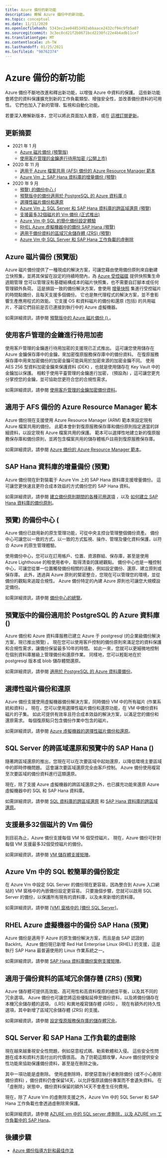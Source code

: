 ```yaml
---
title: Azure 備份的新功能
description: 瞭解 Azure 備份中的新功能。
ms.topic: conceptual
ms.date: 11/11/2020
ms.openlocfilehash: 5343ec2ae04853492abbaace2432cf94c9fb5a07
ms.sourcegitcommit: 3c3ec8cd21f2b0671bcd2230fc22e4b4adb11ce7
ms.translationtype: MT
ms.contentlocale: zh-TW
ms.lasthandoff: 01/25/2021
ms.locfileid: "98762374"
---
```

# <a name="whats-new-in-azure-backup"></a>Azure 備份的新功能

Azure 備份不斷地改進和釋出新功能，以增強 Azure 中資料的保護。 這些新功能會將您的資料保護擴充到新的工作負載類型、增強安全性，並改善備份資料的可用性。 它們也加入了新的管理、監視和自動化功能。

若要深入瞭解新版本，您可以將此頁面加入書簽，或在 [這裡訂閱更新](https://azure.microsoft.com/updates/?query=backup)。

## <a name="updates-summary"></a>更新摘要

- 2021 年 1 月
  - [Azure 磁片備份 (預覽版) ](#azure-disk-backup-in-preview)
  - [使用客戶管理的金鑰進行待用加密 (公開上市) ](#encryption-at-rest-using-customer-managed-keys)
- 2020 年 11 月
  - [適用于 Azure 檔案共用 (AFS) 備份的 Azure Resource Manager 範本](#azure-resource-manager-template-for-afs-backup)
  - [Azure Vm 上 SAP Hana 資料庫的增量備份 (預覽) ](#incremental-backups-for-sap-hana-databases-in-preview)
- 2020 年 9 月
  - [預覽) 的備份中心 (](#backup-center-in-preview)
  - [預覽版中的備份適用於 PostgreSQL 的 Azure 資料庫 () ](#backup-azure-database-for-postgresql-in-preview)
  - [選擇性磁片備份和還原](#selective-disk-backup-and-restore)
  - [Azure Vm 上 SQL Server 和 SAP Hana 資料庫的跨區域還原 (預覽) ](#cross-region-restore-for-sql-server-and-sap-hana-in-preview)
  - [支援最多32個磁片的 Vm 備份 (正式推出) ](#support-for-backup-of-vms-with-up-to-32-disks)
  - [Azure Vm 中 SQL 的簡化備份設定體驗](#simpler-backup-configuration-for-sql-in-azure-vms)
  - [RHEL Azure 虛擬機器中的備份 SAP Hana (預覽) ](#backup-sap-hana-in-rhel-azure-virtual-machines-in-preview)
  - [適用于備份資料的區域冗余儲存體 (ZRS)  (預覽) ](#zone-redundant-storage-zrs-for-backup-data-in-preview)
  - [Azure Vm 中 SQL Server 和 SAP Hana 工作負載的虛刪除](#soft-delete-for-sql-server-and-sap-hana-workloads)

## <a name="azure-disk-backup-in-preview"></a>Azure 磁片備份 (預覽版) 

Azure 磁片備份提供了一種現成的解決方案，可讓您藉由使用備份原則來自動建立快照集，並將其保留在設定的持續時間內，為 [Azure 受控磁碟](../virtual-machines/managed-disks-overview.md) 提供快照集生命週期管理 您可以管理沒有基礎結構成本的磁片快照集，也不需要自訂腳本或任何管理額外負荷。 這是損毀一致的備份解決方案，會使用 [增量快照](../virtual-machines/disks-incremental-snapshots.md) 集進行受控磁片的時間點備份，且每天支援多個備份。 它也是無代理程式的解決方案，並不會影響生產應用程式的效能。 它支援 OS 和資料磁片的備份和還原 (包括) 的共用磁片，不論它們目前是否已連接到執行中的 Azure 虛擬機器。

如需詳細資訊，請參閱 [預覽版中的 Azure 磁片備份 () ](disk-backup-overview.md)。

## <a name="encryption-at-rest-using-customer-managed-keys"></a>使用客戶管理的金鑰進行待用加密

使用客戶管理的金鑰進行待用加密的支援現已正式推出。 這可讓您使用儲存在 Azure 金鑰保存庫中的金鑰，來加密復原服務保存庫中的備份資料。 在復原服務保存庫中用來加密備份的加密金鑰可能與用於加密來源的加密金鑰不同。 使用 AES 256 型資料加密金鑰來保護資料 (DEK) ，也就是使用儲存在 Key Vault 中的金鑰加以保護。 相較于使用平臺管理的金鑰進行加密， (預設為) ，這可讓您更充分掌控您的金鑰，並可協助您更符合您的合規性需求。

如需詳細資訊，請參閱 [使用客戶管理的金鑰加密備份資料](encryption-at-rest-with-cmk.md)。

## <a name="azure-resource-manager-template-for-afs-backup"></a>適用于 AFS 備份的 Azure Resource Manager 範本

Azure 備份現在支援使用 Azure Resource Manager (ARM) 範本來設定現有 Azure 檔案共用的備份。 此範本會針對復原服務保存庫和備份原則指定適當的詳細資料，以設定現有 Azure 檔案共用的保護。 範本可以選擇性地建立新的復原服務保存庫和備份原則，並將包含檔案共用的儲存體帳戶註冊到復原服務保存庫。

如需詳細資訊，請參閱 [Azure 備份的 Azure Resource Manager 範本](backup-rm-template-samples.md)。

## <a name="incremental-backups-for-sap-hana-databases-in-preview"></a>SAP Hana 資料庫的增量備份 (預覽) 

Azure 備份現在針對裝載于 Azure Vm 上的 SAP Hana 資料庫支援增量備份。 這可讓您更快速且更符合成本效益的方式備份您的 SAP Hana 資料。

如需詳細資訊，請參閱 [建立備份原則期間的各種可用選項](sap-hana-faq-backup-azure-vm.md#policy) ，以及 [如何建立 SAP Hana 資料庫的備份原則](tutorial-backup-sap-hana-db.md#creating-a-backup-policy)。

## <a name="backup-center-in-preview"></a>預覽) 的備份中心 (

Azure 備份已啟用新的原生管理功能，可從中央主控台管理整個備份資產。 備份中心可讓您以一致的方式，以一致的方式監視、操作、管理及優化資料保護，以符合 Azure 的原生管理體驗。

使用備份中心，您可以在訂用帳戶、位置、資源群組、保存庫，甚至是使用 Azure Lighthouse 的租使用者中，取得清查的匯總觀點。 備份中心也是一種控制中心，可讓您從單一位置觸發備份相關的活動，例如設定備份、還原、建立原則或保存庫。 此外，透過與 Azure 原則的緊密整合，您現在可以管理您的環境，並從備份的觀點來追蹤合規性。 Azure 備份特定的內建 Azure 原則也可讓您大規模設定備份。

如需詳細資訊，請參閱 [備份中心的總覽](backup-center-overview.md)。

## <a name="backup-azure-database-for-postgresql-in-preview"></a>預覽版中的備份適用於 PostgreSQL 的 Azure 資料庫 () 

Azure 備份和 Azure 資料庫服務已建立 Azure 于 postgresql (的企業級備份解決方案，現已推出預覽) 。 現在您可以使用客戶控制的備份原則來滿足您的資料保護和合規性需求，讓備份保留最多10年的時間。 如此一來，您就可以更細微地控制在個別資料庫層級上管理備份和還原作業。 同樣地，您可以輕鬆地在於 postgresql 版本或 blob 儲存體間還原。

如需詳細資訊，請參閱 [適用於 PostgreSQL 的 Azure 資料庫備份](backup-azure-database-postgresql.md)。

## <a name="selective-disk-backup-and-restore"></a>選擇性磁片備份和還原

Azure 備份支援使用虛擬機器備份解決方案，同時備份 VM 中的所有磁片 (作業系統和資料) 。 現在，您可以使用選擇性磁片備份和還原功能，在 VM 中備份資料磁片的子集。 如此可提供有效率且符合成本效益的解決方案，以滿足您的備份和還原需求。 每個復原點只包含備份作業中包含的磁片。

如需詳細資訊，請參閱 [Azure 虛擬機器的選擇性磁片備份和還原](selective-disk-backup-restore.md)。

## <a name="cross-region-restore-for-sql-server-and-sap-hana-in-preview"></a>SQL Server 的跨區域還原和預覽中的 SAP Hana () 

隨著跨區域還原的推出，您現在可以在次要區域中起始還原，以降低環境主要區域中的即時停機問題。 這會讓次要區域還原完全由客戶控制。 Azure 備份使用複寫至次要區域的備份資料進行這類還原。

現在，除了支援 Azure 虛擬機器的跨區域還原之外，也已擴充功能來還原 Azure 虛擬機器中的 SQL 和 SAP Hana 資料庫。

如需詳細資訊，請參閱 [SQL 資料庫的跨區域還原](restore-sql-database-azure-vm.md#cross-region-restore) 和 [SAP Hana 資料庫的跨區域還原](sap-hana-db-restore.md#cross-region-restore)。

## <a name="support-for-backup-of-vms-with-up-to-32-disks"></a>支援最多32個磁片的 Vm 備份

到目前為止，Azure 備份支援每個 VM 16 個受控磁片。 現在，Azure 備份可針對每個 VM 支援最多32個受控磁片的備份。

如需詳細資訊，請參閱 [VM 儲存體支援矩陣](backup-support-matrix-iaas.md#vm-storage-support)。

## <a name="simpler-backup-configuration-for-sql-in-azure-vms"></a>Azure Vm 中的 SQL 較簡單的備份設定

在 Azure Vm 中設定 SQL Server 的備份現在更容易，因為整合到 Azure 入口網站的 VM 窗格中的內嵌備份設定更容易。 只要幾個步驟，您就可以啟用 SQL Server 的備份，以保護所有現有的資料庫，以及未來新增的資料庫。

如需詳細資訊，請參閱 [[VM] 窗格中的 [備份 SQL Server]](backup-sql-server-vm-from-vm-pane.md)。

## <a name="backup-sap-hana-in-rhel-azure-virtual-machines-in-preview"></a>RHEL Azure 虛擬機器中的備份 SAP Hana (預覽) 

Azure 備份是適用于 Azure 的原生備份解決方案，而且是由 SAP 認證的 BackInt。 Azure 備份現已新增 Red Hat Enterprise Linux (RHEL) 的支援，這是執行 SAP Hana 最普遍使用的 Linux 作業系統之一。

如需詳細資訊，請參閱 [SAP Hana 資料庫備份案例支援矩陣](sap-hana-backup-support-matrix.md#scenario-support)。

## <a name="zone-redundant-storage-zrs-for-backup-data-in-preview"></a>適用于備份資料的區域冗余儲存體 (ZRS)  (預覽) 

Azure 儲存體可提供高效能、高可用性和高資料復原的絕佳平衡，以及其不同的冗余選項。 Azure 備份也可讓您將這些優點延伸至備份資料，以及將備份儲存在本機冗余儲存體的選項， (LRS) 和異地複寫儲存體 (GRS) 。 現在有額外的持久性選項，其中新增了區域冗余儲存體 (ZRS) 的支援。

如需詳細資訊，請參閱 [設定復原服務保存庫的儲存體冗余](backup-create-rs-vault.md#set-storage-redundancy)。

## <a name="soft-delete-for-sql-server-and-sap-hana-workloads"></a>SQL Server 和 SAP Hana 工作負載的虛刪除

現在越來越重視安全性問題，例如惡意程式碼、勒索軟體和入侵。 這些安全性問題在成本和資料方面付出的代價很高。 為了防範這類攻擊，Azure 備份提供安全性功能來協助保護備份資料，甚至是在刪除之後。

其中一項功能是虛刪除。 使用虛刪除時，即使惡意執行者刪除備份 (或不小心刪除備份資料) ，備份資料仍會保留14天，以允許復原該備份專案而不會遺失資料。 在「虛刪除」狀態中，備份資料保留的額外14天不會產生任何費用。

現在，除了 Azure Vm 的虛刪除支援之外，Azure Vm 中的 SQL Server 和 SAP Hana 工作負載也會透過虛刪除來保護。

如需詳細資訊，請參閱 [AZURE vm 中的 SQL server 虛刪除，以及 AZURE vm 工作負載中的 SAP Hana](soft-delete-sql-saphana-in-azure-vm.md)。

## <a name="next-steps"></a>後續步驟

- [Azure 備份指導方針和最佳作法](guidance-best-practices.md)